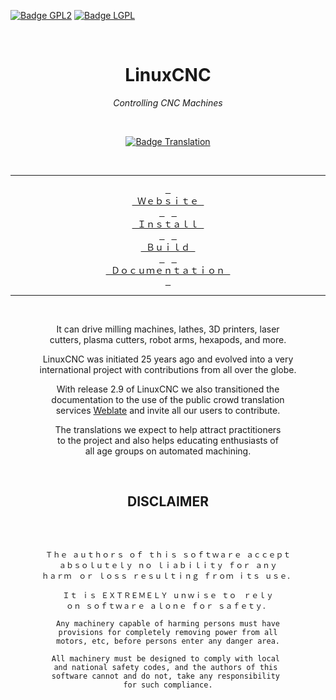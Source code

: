 
[![Badge GPL2]][License]
[![Badge LGPL]][License]

<div align = center>

<br>
  
# LinuxCNC
  
*Controlling CNC Machines*

<br>
  
[![Badge Translation]][Translation]
  
<br>
  
---

[<kbd> <br> Ｗｅｂｓｉｔｅ <br> </kbd>][Website] 
[<kbd> <br> Ｉｎｓｔａｌｌ <br> </kbd>][Ｉｎｓｔａｌｌ] 
[<kbd> <br> Ｂｕｉｌｄ <br> </kbd>][Ｂｕｉｌｄ] 
[<kbd> <br> Ｄｏｃｕｍｅｎｔａｔｉｏｎ <br> </kbd>][Ｄｏｃｕｍｅｎｔａｔｉｏｎ]  
  
---

<br>
  
It can drive milling machines, lathes, 3D printers, laser <br>
cutters, plasma cutters, robot arms, hexapods, and more.

LinuxCNC was initiated 25 years ago and evolved into a very <br>
international project with contributions from all over the globe.
  
With release 2.9 of LinuxCNC we also transitioned the <br>
documentation to the use of the public crowd translation <br>
services [Weblate] and invite all our users to contribute.
  
The translations we expect to help attract practitioners <br>
to the project and also helps educating enthusiasts of <br>
all age groups on automated machining.

<br>

## DISCLAIMER
  
<br>

```
  
Ｔｈｅ ａｕｔｈｏｒｓ ｏｆ ｔｈｉｓ ｓｏｆｔｗａｒｅ ａｃｃｅｐｔ
ａｂｓｏｌｕｔｅｌｙ ｎｏ ｌｉａｂｉｌｉｔｙ ｆｏｒ ａｎｙ
ｈａｒｍ　ｏｒ ｌｏｓｓ ｒｅｓｕｌｔｉｎｇ ｆｒｏｍ ｉｔｓ ｕｓｅ．

Ｉｔ ｉｓ ＥＸＴＲＥＭＥＬＹ ｕｎｗｉｓｅ ｔｏ　ｒｅｌｙ
ｏｎ ｓｏｆｔｗａｒｅ ａｌｏｎｅ ｆｏｒ ｓａｆｅｔｙ．

Any machinery capable of harming persons must have
provisions for completely removing power from all
motors, etc, before persons enter any danger area.

All machinery must be designed to comply with local 
and national safety codes, and the authors of this 
software cannot and do not, take any responsibility 
for such compliance.
  
```

<br>
  
</div>

<!----------------------------------------------------------------------------->

[Badge Translation]: https://hosted.weblate.org/widgets/linuxcnc/-/svg-badge.svg
[Badge GPL2]: https://img.shields.io/badge/Most-LGPL_3-blue.svg?style=for-the-badge 'The license this software is under'
[Badge LGPL]: https://img.shields.io/badge/Some-GPL_2-blue.svg?style=for-the-badge 'Some parts are under this license'

[Translation]: https://hosted.weblate.org/engage/linuxcnc/
[Weblate]: https://hosted.weblate.org/projects/linuxcnc/
[Website]: https://linuxcnc.org/

[Ｄｏｃｕｍｅｎｔａｔｉｏｎ]: http://linuxcnc.org/docs/stable/html/
[Ｉｎｓｔａｌｌ]: http://linuxcnc.org/docs/stable/html/getting-started/getting-linuxcnc.html
[Ｂｕｉｌｄ]: http://linuxcnc.org/docs/stable/html/code/building-linuxcnc.html
[License]: COPYING
